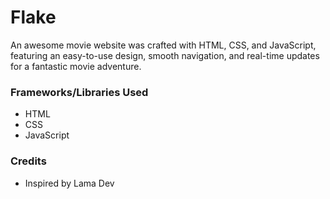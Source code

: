 # Flake

An awesome movie website was crafted with HTML, CSS, and JavaScript, featuring an easy-to-use design, smooth navigation, and real-time updates for a fantastic movie adventure.

### Frameworks/Libraries Used

- HTML
- CSS
- JavaScript

### Credits

- Inspired by Lama Dev
